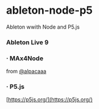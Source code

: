 # ableton-node-p5
Ableton wwith Node and P5.js

### Ableton Live 9

### · MAx4Node
from [@alpacaaa](https://github.com/alpacaaa/max4node)

### · P5.js
[https://p5js.org/](https://p5js.org/)

